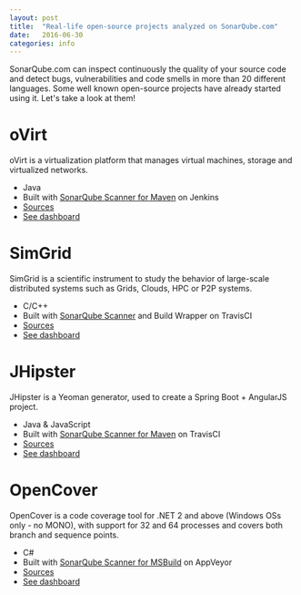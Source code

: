```yaml
---
layout: post
title:  "Real-life open-source projects analyzed on SonarQube.com"
date:   2016-06-30
categories: info
---
```

SonarQube.com can inspect continuously the quality of your source code and detect bugs, vulnerabilities and code smells in more than 20 different languages. Some well known open-source projects have already started using it. Let's take a look at them!


# oVirt

oVirt is a virtualization platform that manages virtual machines, storage and virtualized networks.

- Java
- Built with [SonarQube Scanner for Maven](http://redirect.sonarsource.com/doc/install-configure-scanner-maven.html) on Jenkins
- [Sources](https://github.com/oVirt/ovirt-engine)
- [See dashboard](https://sonarqube.com/overview?id=org.ovirt.engine%3Aroot)

# SimGrid

SimGrid is a scientific instrument to study the behavior of large-scale distributed systems such as Grids, Clouds, HPC or P2P systems.

- C/C++
- Built with [SonarQube Scanner](http://redirect.sonarsource.com/doc/install-configure-scanner.html) and Build Wrapper on TravisCI
- [Sources](https://github.com/simgrid/simgrid)
- [See dashboard](https://sonarqube.com/overview?id=simgrid)

# JHipster

JHipster is a Yeoman generator, used to create a Spring Boot + AngularJS project.

- Java & JavaScript
- Built with [SonarQube Scanner for Maven](http://redirect.sonarsource.com/doc/install-configure-scanner-maven.html) on TravisCI
- [Sources](https://github.com/jhipster/jhipster-sample-app)
- [See dashboard](https://sonarqube.com/overview?id=io.github.jhipster.sample%3Ajhipster-sample-application)

# OpenCover

OpenCover is a code coverage tool for .NET 2 and above (Windows OSs only - no MONO), with support for 32 and 64 processes and covers both branch and sequence points.

- C#
- Built with [SonarQube Scanner for MSBuild](http://redirect.sonarsource.com/doc/install-configure-scanner-msbuild.html) on AppVeyor
- [Sources](https://github.com/OpenCover/opencover)
- [See dashboard](https://sonarqube.com/overview?id=opencover)
